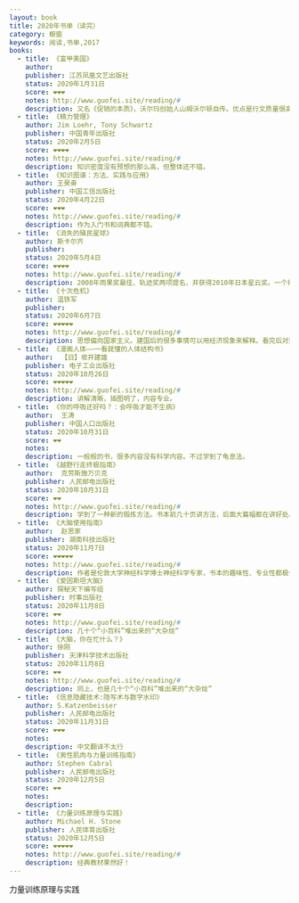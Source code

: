 ```yaml
---
layout: book
title: 2020年书单（读完）
category: 橱窗
keywords: 阅读,书单,2017
books:
  - title: 《富甲美国》
    author:
    publisher: 江苏凤凰文艺出版社
    status: 2020年1月31日
    score: ❤❤❤
    notes: http://www.guofei.site/reading/#
    description: 又名《促销的本质》，沃尔玛创始人山姆沃尔顿自传。优点是行文质量很高，缺点是细节太多，有点儿流水账。部分内容压缩到笔记库中了。
  - title: 《精力管理》
    author: Jim Loehr, Tony Schwartz
    publisher: 中国青年出版社
    status: 2020年2月5日
    score: ❤❤❤❤
    notes: http://www.guofei.site/reading/#
    description: 知识密度没有预想的那么高，但整体还不错。
  - title: 《知识图谱：方法、实践与应用》
    author: 王昊奋
    publisher: 中国工信出版社
    status: 2020年4月22日
    score: ❤❤❤
    notes: http://www.guofei.site/reading/#
    description: 作为入门书和词典都不错。
  - title: 《消失的殖民星球》
    author: 斯卡尔齐
    publisher:
    status: 2020年5月4日
    score: ❤❤❤❤
    notes: http://www.guofei.site/reading/#
    description: 2008年雨果奖最佳、轨迹奖两项提名，并获得2010年日本星云奖。一个被抛弃的殖民星。
  - title: 《十次危机》
    author: 温铁军
    publisher:
    status: 2020年6月7日
    score: ❤❤❤❤❤
    notes: http://www.guofei.site/reading/#
    description: 思想偏向国家主义。建国后的很多事情可以用经济现象来解释。看完后对建国后的经济史有深入了解了，内容比《激荡三十年》和《跌宕一百年》更深入。
  - title: 《漫画人体——一看就懂的人体结构书》
    author:  【日】坂井建雄
    publisher: 电子工业出版社
    status: 2020年10月26日
    score: ❤❤❤❤❤
    notes: http://www.guofei.site/reading/#
    description: 讲解清晰，插图明了，内容专业。
  - title: 《你的呼吸还好吗？：会呼吸才能不生病》
    author:  王涛
    publisher: 中国人口出版社
    status: 2020年10月31日
    score: ❤❤
    notes:
    description: 一般般的书，很多内容没有科学内容。不过学到了龟息法。
  - title: 《越野行走终极指南》
    author:  克劳斯施万贝克
    publisher: 人民邮电出版社
    status: 2020年10月31日
    score: ❤❤
    notes: http://www.guofei.site/reading/#
    description: 学到了一种新的锻炼方法。书本前几十页讲方法，后面大篇幅都在讲好处。
  - title: 《大脑使用指南》
    author:  赵思家
    publisher: 湖南科技出版社
    status: 2020年11月7日
    score: ❤❤❤❤❤
    notes: http://www.guofei.site/reading/#
    description: 作者是伦敦大学神经科学博士神经科学专家，书本的趣味性、专业性都极佳，值得一看。
  - title: 《爱因斯坦大脑》
    author: 探秘天下编写组
    publisher: 时事出版社
    status: 2020年11月8日
    score: ❤❤
    notes: http://www.guofei.site/reading/#
    description: 几十个“小百科”堆出来的“大杂烩”
  - title: 《大脑，你在忙什么？》
    author: 徐刚
    publisher: 天津科学技术出版社
    status: 2020年11月8日
    score: ❤❤
    notes: http://www.guofei.site/reading/#
    description: 同上，也是几十个“小百科”堆出来的“大杂烩”
  - title: 《信息隐藏技术:隐写术与数字水印》
    author: S.Katzenbeisser
    publisher: 人民邮电出版社
    status: 2020年11月31日
    score: ❤❤❤
    notes:
    description: 中文翻译不太行
  - title: 《男性肌肉与力量训练指南》
    author: Stephen Cabral
    publisher: 人民邮电出版社
    status: 2020年12月5日
    score: ❤❤
    notes:
    description:
  - title: 《力量训练原理与实践》
    author: Michael H. Stone
    publisher: 人民体育出版社
    status: 2020年12月5日
    score: ❤❤❤❤❤
    notes: http://www.guofei.site/reading/#
    description: 经典教材果然好！
---
```

力量训练原理与实践
